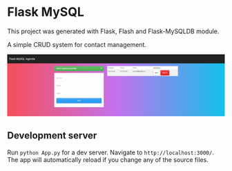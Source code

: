 # Flask MySQL

This project was generated with Flask, Flash and Flask-MySQLDB module.

A simple CRUD system for contact management.

![Angular CRUD](/static/images/flask-mysql-agenda.png)

## Development server

Run `python App.py` for a dev server. Navigate to `http://localhost:3000/`. The app will automatically reload if you change any of the source files.
